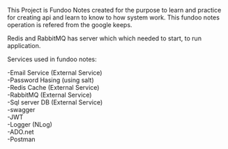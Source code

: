 This Project is Fundoo Notes created for the purpose to learn and practice for creating api and learn to know to how system work. This fundoo notes operation is refered from the google keeps.

Redis and RabbitMQ has server which which needed to start, to run application.

Services used in fundoo notes:

-Email Service (External Service)<br>
-Password Hasing (using salt)<br>
-Redis Cache (External Service)<br>
-RabbitMQ (External Service)<br>
-Sql server DB (External Service)<br>
-swagger<br>
-JWT<br>
-Logger (NLog)<br>
-ADO.net<br>
-Postman<br>

